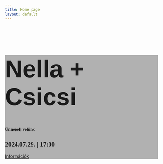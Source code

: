 ```yaml
---
title: Home page
layout: default
---
```

<div id="intro-example" class="p-5 text-center bg-image" style="background-image: url('images/kozos2.jpg');background-size: contain;">
    <div class="mask desktop-layout-text" style="background-color: rgba(0, 0, 0, 0.3); ">
      <div class="d-flex justify-content-center align-items-center h-100">
        <div class="text-white">
          <h1 class="mb-3" style="font-family: 'Angella White Personal use font', sans-serif; font-size: 5rem;">Nella + Csicsi</h1>
          <h4 class="mb-4" style="font-family: 'Cormorant Garamond', serif;">
            Ünnepelj velünk
          </h4>
          <h2 style="font-family: 'Slabo 27px', serif;">2024.07.29. | 17:00</h2>
          <a class="btn btn-outline-light btn-lg m-2" href="{{ site.baseurl }}/info.html"
            role="button" rel="nofollow">Információk</a>
        </div>
      </div>
    </div>
</div>
<div class="d-flex align-items-center justify-content-center mt-4 mb-5">
<div id="flipdown" class="flipdown" style="width: unset"></div>
</div>
<script>
var flipColorMode = document.querySelector("html").getAttribute("data-bs-theme");
  console.log(flipColorMode)
  if(flipColorMode == "dark"){
    flipColorMode = "light"
  }else{
    flipColorMode = "dark"
  }
  const countdownDate = new Date('2024-07-29T17:00:00+02:00'); // Adjusted to Hungarian time (UTC+2)

  new FlipDown(countdownDate.getTime() / 1000,{
    headings: ["Nap", "Óra", "Perc", "Másodperc"],
    theme: flipColorMode
  }).start();

</script>
